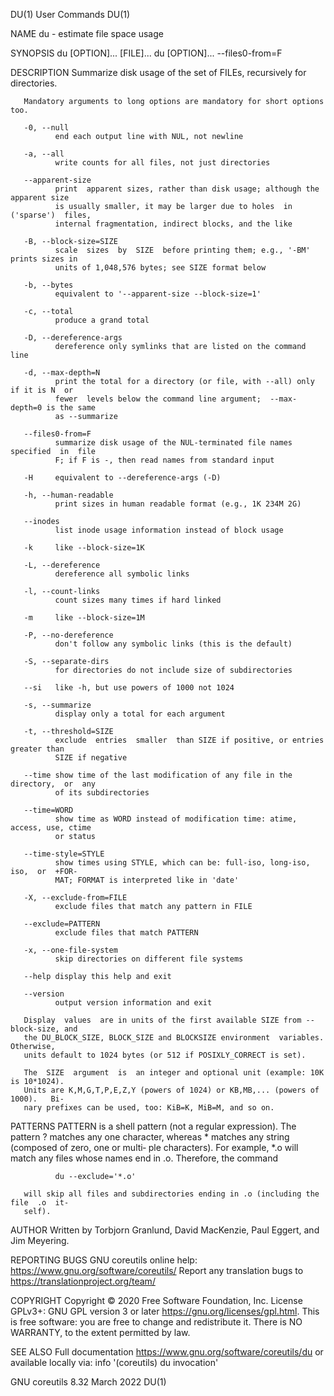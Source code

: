 DU(1)                                User Commands                                DU(1)

NAME
       du - estimate file space usage

SYNOPSIS
       du [OPTION]... [FILE]...
       du [OPTION]... --files0-from=F

DESCRIPTION
       Summarize disk usage of the set of FILEs, recursively for directories.

       Mandatory arguments to long options are mandatory for short options too.

       -0, --null
              end each output line with NUL, not newline

       -a, --all
              write counts for all files, not just directories

       --apparent-size
              print  apparent sizes, rather than disk usage; although the apparent size
              is usually smaller, it may be larger due to holes  in  ('sparse')  files,
              internal fragmentation, indirect blocks, and the like

       -B, --block-size=SIZE
              scale  sizes  by  SIZE  before printing them; e.g., '-BM' prints sizes in
              units of 1,048,576 bytes; see SIZE format below

       -b, --bytes
              equivalent to '--apparent-size --block-size=1'

       -c, --total
              produce a grand total

       -D, --dereference-args
              dereference only symlinks that are listed on the command line

       -d, --max-depth=N
              print the total for a directory (or file, with --all) only if it is N  or
              fewer  levels below the command line argument;  --max-depth=0 is the same
              as --summarize

       --files0-from=F
              summarize disk usage of the NUL-terminated file names specified  in  file
              F; if F is -, then read names from standard input

       -H     equivalent to --dereference-args (-D)

       -h, --human-readable
              print sizes in human readable format (e.g., 1K 234M 2G)

       --inodes
              list inode usage information instead of block usage

       -k     like --block-size=1K

       -L, --dereference
              dereference all symbolic links

       -l, --count-links
              count sizes many times if hard linked

       -m     like --block-size=1M

       -P, --no-dereference
              don't follow any symbolic links (this is the default)

       -S, --separate-dirs
              for directories do not include size of subdirectories

       --si   like -h, but use powers of 1000 not 1024

       -s, --summarize
              display only a total for each argument

       -t, --threshold=SIZE
              exclude  entries  smaller  than SIZE if positive, or entries greater than
              SIZE if negative

       --time show time of the last modification of any file in the directory,  or  any
              of its subdirectories

       --time=WORD
              show time as WORD instead of modification time: atime, access, use, ctime
              or status

       --time-style=STYLE
              show times using STYLE, which can be: full-iso, long-iso, iso,  or  +FOR‐
              MAT; FORMAT is interpreted like in 'date'

       -X, --exclude-from=FILE
              exclude files that match any pattern in FILE

       --exclude=PATTERN
              exclude files that match PATTERN

       -x, --one-file-system
              skip directories on different file systems

       --help display this help and exit

       --version
              output version information and exit

       Display  values  are in units of the first available SIZE from --block-size, and
       the DU_BLOCK_SIZE, BLOCK_SIZE and BLOCKSIZE environment  variables.   Otherwise,
       units default to 1024 bytes (or 512 if POSIXLY_CORRECT is set).

       The  SIZE  argument  is  an integer and optional unit (example: 10K is 10*1024).
       Units are K,M,G,T,P,E,Z,Y (powers of 1024) or KB,MB,... (powers of  1000).   Bi‐
       nary prefixes can be used, too: KiB=K, MiB=M, and so on.

PATTERNS
       PATTERN  is  a  shell pattern (not a regular expression).  The pattern ? matches
       any one character, whereas * matches any string (composed of zero, one or multi‐
       ple  characters).   For example, *.o will match any files whose names end in .o.
       Therefore, the command

              du --exclude='*.o'

       will skip all files and subdirectories ending in .o (including the file  .o  it‐
       self).

AUTHOR
       Written by Torbjorn Granlund, David MacKenzie, Paul Eggert, and Jim Meyering.

REPORTING BUGS
       GNU coreutils online help: <https://www.gnu.org/software/coreutils/>
       Report any translation bugs to <https://translationproject.org/team/>

COPYRIGHT
       Copyright © 2020 Free Software Foundation, Inc.  License GPLv3+: GNU GPL version
       3 or later <https://gnu.org/licenses/gpl.html>.
       This is free software: you are free to change and redistribute it.  There is  NO
       WARRANTY, to the extent permitted by law.

SEE ALSO
       Full documentation <https://www.gnu.org/software/coreutils/du>
       or available locally via: info '(coreutils) du invocation'

GNU coreutils 8.32                     March 2022                                 DU(1)
